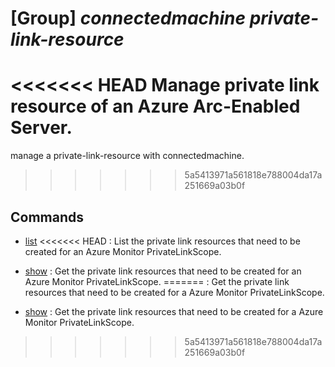 # [Group] _connectedmachine private-link-resource_

<<<<<<< HEAD
Manage private link resource of an Azure Arc-Enabled Server.
=======
manage a private-link-resource with connectedmachine.
>>>>>>> 5a5413971a561818e788004da17a251669a03b0f

## Commands

- [list](/Commands/connectedmachine/private-link-resource/_list.md)
<<<<<<< HEAD
: List the private link resources that need to be created for an Azure Monitor PrivateLinkScope.

- [show](/Commands/connectedmachine/private-link-resource/_show.md)
: Get the private link resources that need to be created for an Azure Monitor PrivateLinkScope.
=======
: Get the private link resources that need to be created for a Azure Monitor PrivateLinkScope.

- [show](/Commands/connectedmachine/private-link-resource/_show.md)
: Get the private link resources that need to be created for a Azure Monitor PrivateLinkScope.
>>>>>>> 5a5413971a561818e788004da17a251669a03b0f
